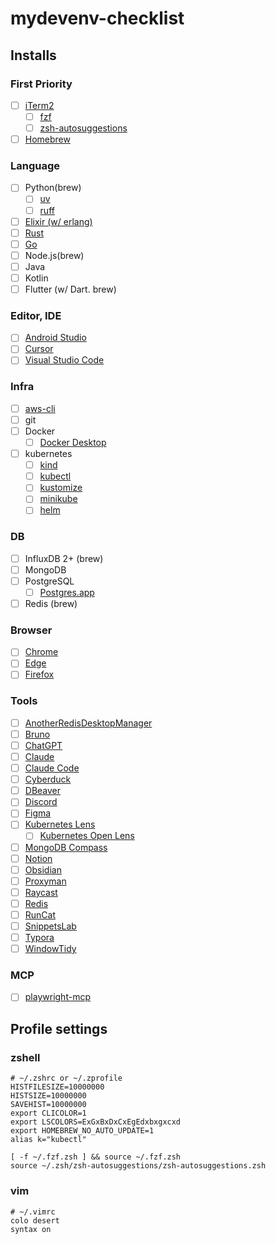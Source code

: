 # mydevenv-checklist

## Installs

### First Priority

- [ ] [iTerm2](https://iterm2.com/)
    - [ ] [fzf](https://github.com/junegunn/fzf)
    - [ ] [zsh-autosuggestions](https://github.com/zsh-users/zsh-autosuggestions)
- [ ] [Homebrew](https://brew.sh/)

### Language

- [ ] Python(brew)
    - [ ] [uv](https://docs.astral.sh/uv/)
    - [ ] [ruff](https://github.com/astral-sh/ruff)
- [ ] [Elixir (w/ erlang)](https://elixir-lang.org/install.html#macos)
- [ ] [Rust](https://www.rust-lang.org/tools/install)
- [ ] [Go](https://go.dev/doc/install)
- [ ] Node.js(brew)
- [ ] Java
- [ ] Kotlin
- [ ] Flutter (w/ Dart. brew)

### Editor, IDE

- [ ] [Android Studio](https://developer.android.com/studio)
- [ ] [Cursor](https://www.cursor.com/)
- [ ] [Visual Studio Code](https://code.visualstudio.com/)

### Infra

- [ ] [aws-cli](https://docs.aws.amazon.com/ko_kr/cli/latest/userguide/getting-started-install.html)
- [ ] git
- [ ] Docker
    - [ ] [Docker Desktop](https://www.docker.com/get-started/)
- [ ] kubernetes
    - [ ] [kind](https://kind.sigs.k8s.io/)
    - [ ] [kubectl](https://kubernetes.io/docs/tasks/tools/install-kubectl-macos/#install-with-homebrew-on-macos)
    - [ ] [kustomize](https://kustomize.io/)
    - [ ] [minikube](https://minikube.sigs.k8s.io/docs/start/)
    - [ ] [helm](https://helm.sh/)

### DB

- [ ] InfluxDB 2+ (brew)
- [ ] MongoDB
- [ ] PostgreSQL
    - [ ] [Postgres.app](https://postgresapp.com/)
- [ ] Redis (brew)

### Browser

- [ ] [Chrome](https://www.google.com/chrome/)
- [ ] [Edge](https://www.microsoft.com/en-us/edge)
- [ ] [Firefox](https://www.mozilla.org/en-US/firefox/new/)

### Tools

- [ ] [AnotherRedisDesktopManager](https://github.com/qishibo/AnotherRedisDesktopManager)
- [ ] [Bruno](https://www.usebruno.com/)
- [ ] [ChatGPT](https://chatgpt.com/download)
- [ ] [Claude](https://www.anthropic.com/claude)
- [ ] [Claude Code](https://www.anthropic.com/claude-code)
- [ ] [Cyberduck](https://cyberduck.io/)
- [ ] [DBeaver](https://dbeaver.io/)
- [ ] [Discord](https://discord.com/download)
- [ ] [Figma](https://www.figma.com/ko-kr/downloads/)
- [ ] [Kubernetes Lens](https://k8slens.dev/)
    - [ ] [Kubernetes Open Lens](https://github.com/MuhammedKalkan/OpenLens)
- [ ] [MongoDB Compass](https://www.mongodb.com/products/compass)
- [ ] [Notion](https://www.notion.so/ko-kr/desktop)
- [ ] [Obsidian](https://obsidian.md/)
- [ ] [Proxyman](https://proxyman.io/)
- [ ] [Raycast](https://raycast.com/)
- [ ] [Redis](https://redis.com/redis-enterprise/redis-insight/)
- [ ] [RunCat](https://kyome.io/runcat/index.html?lang=en)
- [ ] [SnippetsLab](https://www.renfei.org/snippets-lab/)
- [ ] [Typora](https://typora.io/)
- [ ] [WindowTidy](https://www.lightpillar.com/window-tidy.html)

### MCP

- [ ] [playwright-mcp](https://github.com/microsoft/playwright-mcp)

## Profile settings

### zshell

```shell
# ~/.zshrc or ~/.zprofile
HISTFILESIZE=10000000
HISTSIZE=10000000
SAVEHIST=10000000
export CLICOLOR=1
export LSCOLORS=ExGxBxDxCxEgEdxbxgxcxd
export HOMEBREW_NO_AUTO_UPDATE=1
alias k="kubectl"

[ -f ~/.fzf.zsh ] && source ~/.fzf.zsh
source ~/.zsh/zsh-autosuggestions/zsh-autosuggestions.zsh
```

### vim

```shell
# ~/.vimrc
colo desert
syntax on
```
